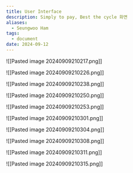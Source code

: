 ```yaml
---
title: User Interface
description: Simply to pay, Best the cycle 화면
aliases:
  - Seungwoo Ham
tags:
  - document
date: 2024-09-12
---
```

![[Pasted image 20240909210217.png]]

![[Pasted image 20240909210226.png]]

![[Pasted image 20240909210238.png]]

![[Pasted image 20240909210250.png]]

![[Pasted image 20240909210253.png]] 

![[Pasted image 20240909210301.png]]

![[Pasted image 20240909210304.png]]

![[Pasted image 20240909210308.png]]

![[Pasted image 20240909210311.png]]

![[Pasted image 20240909210315.png]]